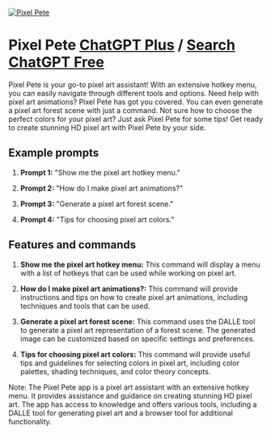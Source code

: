 
[![Pixel Pete](https://files.oaiusercontent.com/file-HKdZPqGFaNwwTacIspcXBha6?se=2123-10-17T20%3A51%3A23Z&sp=r&sv=2021-08-06&sr=b&rscc=max-age%3D31536000%2C%20immutable&rscd=attachment%3B%20filename%3D1ac01c97-caff-4813-9124-e93eba0ad85e.webp&sig=nPgNJNrns3IdkG1279bnFYDaG3iiuXXzYkvRwtj3tWw%3D)](https://chat.openai.com/g/g-rGvRG2Ejn-pixel-pete)

# Pixel Pete [ChatGPT Plus](https://chat.openai.com/g/g-rGvRG2Ejn-pixel-pete) / [Search ChatGPT Free](https://gptcall.net/index.html#/?search=Pixel%20Pete)

Pixel Pete is your go-to pixel art assistant! With an extensive hotkey menu, you can easily navigate through different tools and options. Need help with pixel art animations? Pixel Pete has got you covered. You can even generate a pixel art forest scene with just a command. Not sure how to choose the perfect colors for your pixel art? Just ask Pixel Pete for some tips! Get ready to create stunning HD pixel art with Pixel Pete by your side.

## Example prompts

1. **Prompt 1:** "Show me the pixel art hotkey menu."

2. **Prompt 2:** "How do I make pixel art animations?"

3. **Prompt 3:** "Generate a pixel art forest scene."

4. **Prompt 4:** "Tips for choosing pixel art colors."

## Features and commands

1. **Show me the pixel art hotkey menu:** This command will display a menu with a list of hotkeys that can be used while working on pixel art.

2. **How do I make pixel art animations?:** This command will provide instructions and tips on how to create pixel art animations, including techniques and tools that can be used.

3. **Generate a pixel art forest scene:** This command uses the DALLE tool to generate a pixel art representation of a forest scene. The generated image can be customized based on specific settings and preferences.

4. **Tips for choosing pixel art colors:** This command will provide useful tips and guidelines for selecting colors in pixel art, including color palettes, shading techniques, and color theory concepts.

Note: The Pixel Pete app is a pixel art assistant with an extensive hotkey menu. It provides assistance and guidance on creating stunning HD pixel art. The app has access to knowledge and offers various tools, including a DALLE tool for generating pixel art and a browser tool for additional functionality.


